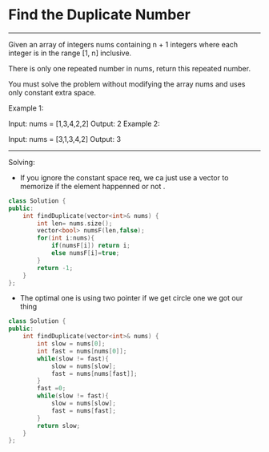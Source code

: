 #  Find the Duplicate Number
----
Given an array of integers nums containing n + 1 integers where each integer is in the range [1, n] inclusive.

There is only one repeated number in nums, return this repeated number.

You must solve the problem without modifying the array nums and uses only constant extra space.

 

Example 1:

Input: nums = [1,3,4,2,2]
Output: 2
Example 2:

Input: nums = [3,1,3,4,2]
Output: 3

----
Solving:
- If you ignore the constant space req, we ca just use a vector to memorize if the element happenned or not .
````cpp
class Solution {
public:
    int findDuplicate(vector<int>& nums) {
        int len= nums.size();
        vector<bool> numsF(len,false);
        for(int i:nums){
            if(numsF[i]) return i;
            else numsF[i]=true;
        }
        return -1;
    }
};

````
-  The optimal one is using two pointer if we get circle one we got our thing
```cpp
class Solution {
public:
    int findDuplicate(vector<int>& nums) {
        int slow = nums[0];
        int fast = nums[nums[0]];
        while(slow != fast){
            slow = nums[slow];
            fast = nums[nums[fast]];
        }
        fast =0;
        while(slow != fast){
            slow = nums[slow];
            fast = nums[fast];
        }
        return slow;
    }
};
```